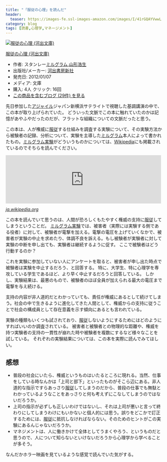 ```yaml
---
title: "「服従の心理」を読んだ"
header:
  teaser: https://images-fe.ssl-images-amazon.com/images/I/41rGQAYVwwL._SL160_.jpg
category: blog
tags: [読書,心理学,マネージメント]
---
```

<p><div class="hatena-asin-detail"><a href="http://www.amazon.co.jp/exec/obidos/ASIN/430946369X/satoryuhatenablog-22/"><img src="https://images-fe.ssl-images-amazon.com/images/I/41rGQAYVwwL._SL160_.jpg" class="hatena-asin-detail-image" alt="服従の心理 (河出文庫)" title="服従の心理 (河出文庫)"></a><div class="hatena-asin-detail-info"><p class="hatena-asin-detail-title"><a href="http://www.amazon.co.jp/exec/obidos/ASIN/430946369X/satoryuhatenablog-22/">服従の心理 (河出文庫)</a></p><ul><li><span class="hatena-asin-detail-label">作者:</span> スタンレー<a class="keyword" href="http://d.hatena.ne.jp/keyword/%A5%DF%A5%EB%A5%B0%A5%E9%A5%E0">ミルグラム</a>,<a class="keyword" href="http://d.hatena.ne.jp/keyword/%BB%B3%B7%C1%B9%C0%C0%B8">山形浩生</a></li><li><span class="hatena-asin-detail-label">出版社/メーカー:</span> <a class="keyword" href="http://d.hatena.ne.jp/keyword/%B2%CF%BD%D0%BD%F1%CB%BC%BF%B7%BC%D2">河出書房新社</a></li><li><span class="hatena-asin-detail-label">発売日:</span> 2012/01/07</li><li><span class="hatena-asin-detail-label">メディア:</span> 文庫</li><li><span class="hatena-asin-detail-label">購入</span>: 4人 <span class="hatena-asin-detail-label">クリック</span>: 16回</li><li><a href="http://d.hatena.ne.jp/asin/430946369X/satoryuhatenablog-22" target="_blank">この商品を含むブログ (29件) を見る</a></li></ul></div><div class="hatena-asin-detail-foot"></div></div></p>

<p>先日参加した<a class="keyword" href="http://d.hatena.ne.jp/keyword/%A5%A2%A5%B8%A5%E3%A5%A4%A5%EB">アジャイル</a>ジャパン新横浜サテライトで視聴した基調講演の中で、この本が取り上げられていた。
どういった文脈でこの本に触れていたのかは記憶があやふやだったのだが、フラットな組織についての文脈だったと思う。</p>

<p>この本は、人が権威に<a class="keyword" href="http://d.hatena.ne.jp/keyword/%C9%FE%BD%BE">服従</a>する仕組みを調査する実験について、その実験方法から被験者の記録、分析について、実験を主導した<a class="keyword" href="http://d.hatena.ne.jp/keyword/%A5%DF%A5%EB%A5%B0%A5%E9%A5%E0">ミルグラム</a>本人によって書かれたもの。<a class="keyword" href="http://d.hatena.ne.jp/keyword/%A5%DF%A5%EB%A5%B0%A5%E9%A5%E0%BC%C2%B8%B3">ミルグラム実験</a>がどういうものかについては、<a class="keyword" href="http://d.hatena.ne.jp/keyword/Wikipedia">Wikipedia</a>にも掲載されているのでそちらを読んでください。</p>

<p><iframe src="https://hatenablog-parts.com/embed?url=https%3A%2F%2Fja.wikipedia.org%2Fwiki%2F%25E3%2583%259F%25E3%2583%25AB%25E3%2582%25B0%25E3%2583%25A9%25E3%2583%25A0%25E5%25AE%259F%25E9%25A8%2593" title="ミルグラム実験 - Wikipedia" class="embed-card embed-webcard" scrolling="no" frameborder="0" style="display: block; width: 100%; height: 155px; max-width: 500px; margin: 10px 0px;"></iframe><cite class="hatena-citation"><a href="https://ja.wikipedia.org/wiki/%E3%83%9F%E3%83%AB%E3%82%B0%E3%83%A9%E3%83%A0%E5%AE%9F%E9%A8%93">ja.wikipedia.org</a></cite></p>

<p>この本を読んでいて思うのは、人間が恐ろしくもたやすく権威の支持に<a class="keyword" href="http://d.hatena.ne.jp/keyword/%C9%FE%BD%BE">服従</a>してしまうということだ。
<a class="keyword" href="http://d.hatena.ne.jp/keyword/%A5%DF%A5%EB%A5%B0%A5%E9%A5%E0%BC%C2%B8%B3">ミルグラム実験</a>では、被害者（実際には実験する側である役者）に対して、被験者が電撃を加える。電撃の電圧を上げていくなかで、被害者が実験の中止を求めたり、体調不良を訴える。もし被験者が実験者に対して実験の中断を申し出ても、実験者は継続するように促す。
ここで被験者はどう行動するのか？</p>

<p>これを実験に参加していない人にアンケートを取ると、被害者が申し出た時点で被験者は実験を中止するだろう、と回答する。
特に、大学生、特に心理学を専攻している学生であるほど、より早く中止するだろうと回答している。
しかし、実験結果は、最悪のもので、被験者のほぼ全員が加えられる最大の電圧まで電撃を与え続ける。</p>

<p>支持の内容が非人道的だとわかっていても、責任が権威にあるとして続けてしまう。社会の中で生きるように進化してきた人間として、権威からの支持に従うことで社会の構成員として存在意義を示す傾向にあるとも言われている。</p>

<p>実験の種類もいくつも試されており、<a class="keyword" href="http://d.hatena.ne.jp/keyword/%C9%FE%BD%BE">服従</a>しないようにするためにはどのようにすればいいのか調査されている。
被害者と被験者との物理的な距離や、権威を持つ実験者の支持の一貫性が崩れた時や被験者を複数にするなど様々なことを試している。
それぞれの実験結果については、この本を実際に読んでみてほしい。</p>

<h2>感想</h2>

<ul>
<li>普段の社会にいたら、権威というものはいたるところに現れる。当然、仕事をしている時なんかは「上司と部下」といったものがそこら辺にある。非人道的な指示ですらあっさり<a class="keyword" href="http://d.hatena.ne.jp/keyword/%C9%FE%BD%BE">服従</a>してしまうのだから、普段の仕事でも無駄とわかっているようなことをあっさりと何も考えずにこなしてしまうのではないだろうか。</li>
<li>上司の指示が必ずしも正しいわけではないし、それは上司が悪いと言って終わりにしてしまうわけにもいかないと個人的には思う。誤りをどこかで訂正するためには、<a class="keyword" href="http://d.hatena.ne.jp/keyword/%C9%FE%BD%BE">服従</a>に抵抗しなければならない。そのためのヒントがこの実験にあるんじゃないだろうか。</li>
<li>マネジメントは、人に働きかけて全体としてうまくやろう、というものだと思うので、人について知らないといけないだろうから心理学から学べることが多そう。</li>
</ul>


<p>なんだかホラー映画を見ているような感覚で読んでいた気がする。</p>

